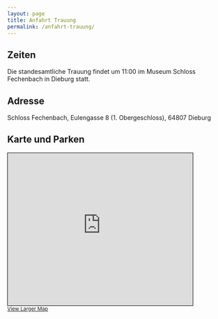```yaml
---
layout: page
title: Anfahrt Trauung
permalink: /anfahrt-trauung/
---
```


## Zeiten
Die standesamtliche Trauung findet um 11:00 im Museum Schloss Fechenbach in Dieburg statt.

## Adresse

Schloss Fechenbach, Eulengasse 8 (1. Obergeschloss), 64807 Dieburg

## Karte und Parken
<iframe width="425" height="350" frameborder="0" scrolling="no" marginheight="0" marginwidth="0" src="https://www.openstreetmap.org/export/embed.html?bbox=8.837098181247713%2C49.8988260174007%2C8.840094208717348%2C49.900767931379946&amp;layer=mapnik&amp;marker=49.89979698416026%2C8.838597536087036" style="border: 1px solid black"></iframe><br/><small><a href="https://www.openstreetmap.org/?mlat=49.89980&amp;mlon=8.83860#map=19/49.89980/8.83860">View Larger Map</a></small>

